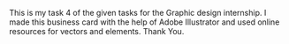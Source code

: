 This is my task 4 of the given tasks for the Graphic design internship. I made this business card with the help of Adobe Illustrator and used online resources for vectors and elements. Thank You.
